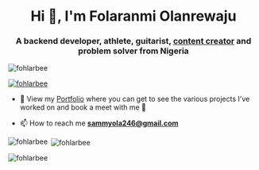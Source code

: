 <h1 align="center">Hi 👋, I'm Folaranmi Olanrewaju</h1>

<h3 align="center">A backend developer, athlete, guitarist, <a href='https://youtube.com/@elliottchong'  target="_blank">content creator</a> and problem solver from Nigeria</h3>
<!-- <h3 align="center">Founding & Lead engineer at <a href="https://www.linkedin.com/company/cascading-ai/">Cascading AI (YC 2023)</a></h3> -->

<p align="left"> <img src="https://komarev.com/ghpvc/?username=fohlarbee&label=Profile%20views&color=0e75b6&style=flat" alt="fohlarbee" /> </p>

<p align="left"> <a href="https://github.com/ryo-ma/github-profile-trophy"><img src="https://github-profile-trophy.vercel.app/?username=fohlarbee" alt="fohlarbee" /></a> </p>

- 🎥 View my [Portfolio](https://www.my-portfolio-beta-three-33.vercel.app) where you can get to see the various projects I've worked on and book a meet with me 🎸

- 📫 How to reach me **sammyola246@gmail.com**

<p><img align="left" src="https://github-readme-stats.vercel.app/api/top-langs?username=fohlarbee&show_icons=true&locale=en&layout=compact" alt="fohlarbee" /></p>

<p>&nbsp;<img align="center" src="https://github-readme-stats.vercel.app/api?username=fohlarbee&show_icons=true&locale=en" alt="fohlarbee" /></p>

<p><img align="center" src="https://github-readme-streak-stats.herokuapp.com/?user=fohlarbee&" alt="fohlarbee" /></p>
